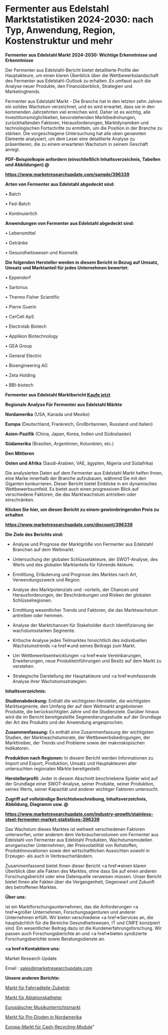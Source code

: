 # Fermenter aus Edelstahl Marktstatistiken 2024-2030: nach Typ, Anwendung, Region, Kostenstruktur und mehr

<strong>Fermenter aus Edelstahl Markt 2024-2030: Wichtige Erkenntnisse und Erkenntnisse</strong>

Der Fermenter aus Edelstahl-Bericht bietet detaillierte Profile der Hauptakteure, um einen klaren Überblick über die Wettbewerbslandschaft des Fermenter aus Edelstahl-Outlook zu erhalten. Es umfasst auch die Analyse neuer Produkte, den Finanzüberblick, Strategien und Marketingtrends.

Fermenter aus Edelstahl Markt - Die Branche hat in den letzten zehn Jahren ein solides Wachstum verzeichnet, und es wird erwartet, dass sie in den kommenden Jahrzehnten viel erreichen wird. Daher ist es wichtig, alle Investitionsmöglichkeiten, bevorstehenden Marktbedrohungen, zurückhaltenden Faktoren, Herausforderungen, Marktdynamiken und technologischen Fortschritte zu ermitteln, um die Position in der Branche zu stärken. Die vorgeschlagene Untersuchung hat alle oben genannten Elemente analysiert, um dem Leser eine detaillierte Analyse zu präsentieren, die zu einem erwarteten Wachstum in seinem Geschäft anregt.



<strong><b>PDF-Beispielkopie anfordern (einschließlich Inhaltsverzeichnis, Tabellen und Abbildungen) @ </b></strong>

<strong><a href=https://www.marketresearchupdate.com/sample/396339>

<strong>https://www.marketresearchupdate.com/sample/396339</u></a></strong></strong>



<strong>Arten von Fermenter aus Edelstahl abgedeckt sind:</strong>

• Batch

• Fed-Batch

• Kontinuierlich



<strong>Anwendungen von Fermenter aus Edelstahl abgedeckt sind:</strong>

• Lebensmittel

• Getränke

• Gesundheitswesen und Kosmetik



<strong>Die folgenden Hersteller werden in diesem Bericht in Bezug auf Umsatz, Umsatz und Marktanteil für jedes Unternehmen bewertet:</strong>

• Eppendorf

• Sartorius

• Thermo Fisher Scientific

• Pierre Guerin

• CerCell ApS

• Electrolab Biotech

• Applikon Biotechnology

• GEA Group

• General Electric

• Bioengineering AG

• Zeta Holding

• BBI-biotech



<strong>Fermenter aus Edelstahl Marktbericht <a href=https://www.marketresearchupdate.com/buynow/396339>Kaufe jetzt</a></strong>



<strong>Regionale Analyse Für Fermenter aus Edelstahl Märkte</strong>



<strong>Nordamerika</strong> (USA, Kanada und Mexiko)



<strong>Europa</strong> (Deutschland, Frankreich, Großbritannien, Russland und Italien)



<strong>Asien-Pazifik</strong> (China, Japan, Korea, Indien und Südostasien)



<strong>Südamerika</strong> (Brasilien, Argentinien, Kolumbien, etc.)



<strong>Den Mittleren</strong> 

<strong>Osten und Afrika</strong> (Saudi-Arabien, VAE, ägypten, Nigeria und Südafrika)

Die analysierten Daten auf dem Fermenter aus Edelstahl Markt helfen Ihnen, eine Marke innerhalb der Branche aufzubauen, während Sie mit den Giganten konkurrieren. Dieser Bericht bietet Einblicke in ein dynamisches Wettbewerbsumfeld. Es bietet auch einen progressiven Blick auf verschiedene Faktoren, die das Marktwachstum antreiben oder einschränken.



<strong>Klicken Sie hier, um diesen Bericht zu einem gewinnbringenden Preis zu erhalten
</strong>

<strong><a href=https://www.marketresearchupdate.com/discount/396339>https://www.marketresearchupdate.com/discount/396339</b></u></strong></a>



<strong>Die Ziele des Berichts sind:</strong>

- Analyse und Prognose der Marktgröße von Fermenter aus Edelstahl Branchen auf dem Weltmarkt.

- Untersuchung der globalen Schlüsselakteure, der SWOT-Analyse, des Werts und des globalen Marktanteils für führende Akteure.

- Ermittlung, Erläuterung und Prognose des Marktes nach Art, Verwendungszweck und Region.

- Analyse des Marktpotenzials und -vorteils, der Chancen und Herausforderungen, der Beschränkungen und Risiken der globalen Schlüsselregionen.

- Ermittlung wesentlicher Trends und Faktoren, die das Marktwachstum antreiben oder hemmen.

- Analyse der Marktchancen für Stakeholder durch Identifizierung der wachstumsstarken Segmente.

- Kritische Analyse jedes Teilmarktes hinsichtlich des individuellen Wachstumstrends <a href=>und</a> seines Beitrags zum Markt.

- Um Wettbewerbsentwicklungen <a href=>wie</a> Vereinbarungen, Erweiterungen, neue Produkteinführungen und Besitz auf dem Markt zu verstehen.

- Strategische Darstellung der Hauptakteure und <a href=>umfas</a>sende Analyse ihrer Wachstumsstrategien.



<strong>Inhaltsverzeichnis:</strong>



<strong>Studienabdeckung:</strong> Enthält die wichtigsten Hersteller, die wichtigsten Marktsegmente, den Umfang der auf dem Weltmarkt angebotenen Produkte, die berücksichtigten Jahre und die Studienziele. Darüber hinaus wird die im Bericht bereitgestellte Segmentierungsstudie auf der Grundlage der Art des Produkts und der Anwendung angesprochen.



<strong>Zusammenfassung:</strong> Es enthält eine Zusammenfassung der wichtigsten Studien, der Marktwachstumsrate, der Wettbewerbsbedingungen, der Markttreiber, der Trends und Probleme sowie der makroskopischen Indikatoren.



<strong>Produktion nach Regionen:</strong> In diesem Bericht werden Informationen zu Import und Export, Produktion, Umsatz und Hauptakteuren aller untersuchten regionalen Märkte bereitgestellt.



<strong>Herstellerprofil:</strong> Jeder in diesem Abschnitt beschriebene Spieler wird auf der Grundlage einer SWOT-Analyse, seiner Produkte, seiner Produktion, seines Werts, seiner Kapazität und anderer wichtiger Faktoren untersucht.



<strong><b>Zugriff auf vollständige Berichtsbeschreibung, Inhaltsverzeichnis, Abbildung, Diagramm usw. @ </b></strong>

<strong><a href=https://www.marketresearchupdate.com/industry-growth/stainless-steel-fermenter-market-statistices-396339>https://www.marketresearchupdate.com/industry-growth/stainless-steel-fermenter-market-statistices-396339</a></strong>

Das Wachstum dieses Marktes ist weltweit verschiedenen Faktoren unterworfen, unter anderem dem Verbrauchervolumen von Fermenter aus Edelstahl von Fermenter aus Edelstahl Produkten, Wachstumsmodellen anorganischer Unternehmen, der Preisvolatilität von Rohstoffen, Produktinnovationen sowie den wirtschaftlichen Aussichten sowohl in Erzeuger- als auch in Verbraucherländern.

Zusammenfassend bietet Ihnen dieser Bericht <a href=>einen</a> klaren Überblick über alle Fakten des Marktes, ohne dass Sie auf einen anderen Forschungsbericht oder eine Datenquelle verweisen müssen. Unser Bericht bietet Ihnen alle Fakten über die Vergangenheit, Gegenwart und Zukunft des betroffenen Marktes.



<strong>Über uns:</strong>

 ist ein Marktforschungsunternehmen, das die Anforderungen <a href=>großer</a> Unternehmen, Forschungsagenturen und anderer Unternehmen erfüllt. Wir bieten verschiedene <a href=>Services</a> an, die hauptsächlich für die Bereiche Gesundheitswesen, IT und CMFE konzipiert sind. Ein wesentlicher Beitrag dazu ist die Kundenerfahrungsforschung. Wir passen auch Forschungsberichte an und <a href=>bieten</a> syndizierte Forschungsberichte sowie Beratungsdienste an.



<strong><a href=>Kontaktiere uns:</a></strong>

Market Research Update

Email : sales@marketresearchupdate.com



<strong>Unsere anderen Berichte:</strong>

<a href=https://www.linkedin.com/pulse/bicycle-parts-accessories-market-trends-2023>Markt für Fahrradteile-Zubehör</a>

<a href=https://www.linkedin.com/pulse/ablation-catheters-market-size-industry-growth>Markt für Ablationskatheter</a>

<a href=https://www.linkedin.com/pulse/europe-music-instruction-market-2023>Europäischer Musikunterrichtsmarkt</a>

<a href=https://www.linkedin.com/pulse/north-america-pin-diode-market-size-production-growth>Markt für Pin-Dioden in Nordamerika</a>

<a href=https://www.linkedin.com/pulse/europe-cash-recycling-module-market-xkf8f/>Europa-Markt für Cash-Recycling-Module</a>"
